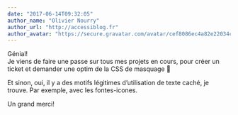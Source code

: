 ```yaml
---
date: "2017-06-14T09:32:05"
author_name: "Olivier Nourry"
author_url: "http://accessiblog.fr"
author_avatar: "https://secure.gravatar.com/avatar/cef8086ec4a82e22034c088b11358aaa?s=48&d=mm&r=g"
---
```

Génial!  
Je viens de faire une passe sur tous mes projets en cours, pour créer un ticket et demander une optim de la CSS de masquage 🙂

Et sinon, oui, il y a des motifs légitimes d’utilisation de texte caché, je trouve. Par exemple, avec les fontes-icones.

Un grand merci!
